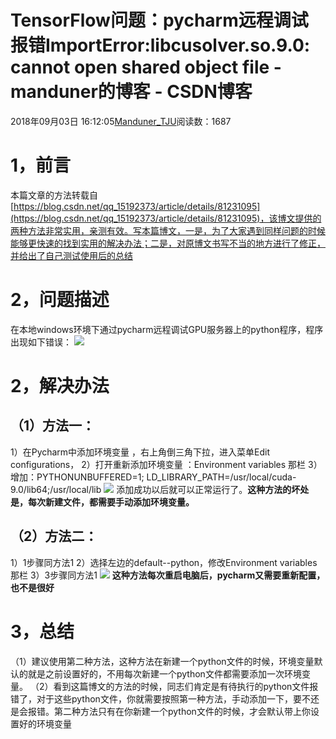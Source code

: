 
# TensorFlow问题：pycharm远程调试报错ImportError:libcusolver.so.9.0: cannot open shared object file - manduner的博客 - CSDN博客


2018年09月03日 16:12:05[Manduner_TJU](https://me.csdn.net/manduner)阅读数：1687


# 1，前言
本篇文章的方法转载自[https://blog.csdn.net/qq_15192373/article/details/81231095](https://blog.csdn.net/qq_15192373/article/details/81231095)，该博文提供的两种方法非常实用，亲测有效。写本篇博文，一是，为了大家遇到同样问题的时候能够更快速的找到实用的解决办法；二是，对原博文书写不当的地方进行了修正，并给出了自己测试使用后的总结
# 2，问题描述
在本地windows环境下通过pycharm远程调试GPU服务器上的python程序，程序出现如下错误：
![](https://img-blog.csdn.net/20180903154521608?watermark/2/text/aHR0cHM6Ly9ibG9nLmNzZG4ubmV0L21hbmR1bmVy/font/5a6L5L2T/fontsize/400/fill/I0JBQkFCMA==/dissolve/70)
# 2，解决办法
## （1）方法一：
1）在Pycharm中添加环境变量 ，右上角倒三角下拉，进入菜单Edit configurations，
2）打开重新添加环境变量 ：Environment variables 那栏
3）增加：PYTHONUNBUFFERED=1;
LD_LIBRARY_PATH=/usr/local/cuda-9.0/lib64;/usr/local/lib
![](https://img-blog.csdn.net/20180903155236197?watermark/2/text/aHR0cHM6Ly9ibG9nLmNzZG4ubmV0L21hbmR1bmVy/font/5a6L5L2T/fontsize/400/fill/I0JBQkFCMA==/dissolve/70)
添加成功以后就可以正常运行了。**这种方法的坏处是，每次新建文件，都需要手动添加环境变量。**
## （2）方法二：
1）1步骤同方法1
2）选择左边的default--python，修改Environment variables 那栏
3）3步骤同方法1
![](https://img-blog.csdn.net/20180903160319254?watermark/2/text/aHR0cHM6Ly9ibG9nLmNzZG4ubmV0L21hbmR1bmVy/font/5a6L5L2T/fontsize/400/fill/I0JBQkFCMA==/dissolve/70)
**这种方法每次重启电脑后，pycharm又需要重新配置，也不是很好**
# 3，总结
（1）建议使用第二种方法，这种方法在新建一个python文件的时候，环境变量默认的就是之前设置好的，不用每次新建一个python文件都需要添加一次环境变量。
（2）看到这篇博文的方法的时候，同志们肯定是有待执行的python文件报错了，对于这些python文件，你就需要按照第一种方法，手动添加一下，要不还是会报错。第二种方法只有在你新建一个python文件的时候，才会默认带上你设置好的环境变量

